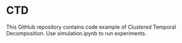 # CTD

This GitHub repository contains code example of Clustered Temporal Decomposition. Use simulation.ipynb to run experiments.

